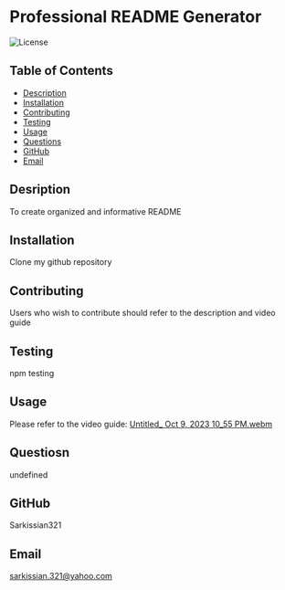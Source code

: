 # Professional README Generator

  ![License](https://img.shields.io/badge/License-MIT-blue.svg)

  ## Table of Contents

  * [Description](#description)
  * [Installation](#installation)
  * [Contributing](#contributing)
  * [Testing](#testing)
  * [Usage](#usage)
  * [Questions](#questions)
  * [GitHub](#github)
  * [Email](#email)

  ## Desription

  To create organized and informative README

  ## Installation

  Clone my github repository

  ## Contributing

  Users who wish to contribute should refer to the description and video guide

  ## Testing

  npm testing

  ## Usage

  Please refer to the video guide:
  [Untitled_ Oct 9, 2023 10_55 PM.webm](https://github.com/Sarkissian321/readme-generator/assets/142841411/72400d45-a7dc-464c-9ac8-4d3c797184f2)


  ## Questiosn

  undefined

  ## GitHub

  Sarkissian321

  ## Email

  sarkissian.321@yahoo.com
